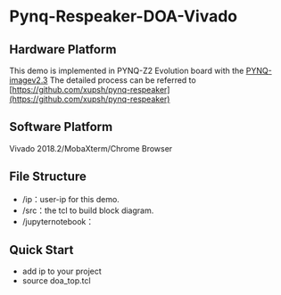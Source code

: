 # Pynq-Respeaker-DOA-Vivado
## Hardware Platform
This demo is implemented in PYNQ-Z2 Evolution board with the [PYNQ-imagev2.3](www.pynq.io/board)
The detailed process can be referred to [https://github.com/xupsh/pynq-respeaker](https://github.com/xupsh/pynq-respeaker)
## Software Platform
Vivado 2018.2/MobaXterm/Chrome Browser
## File Structure
- /ip：user-ip for this demo.
- /src：the tcl to build block diagram.
- /jupyternotebook：
## Quick Start
- add ip to your project
- source doa_top.tcl

